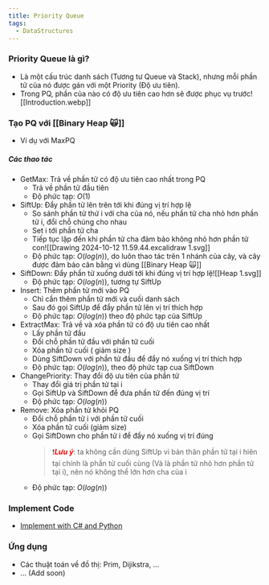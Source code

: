 ```yaml
---
title: Priority Queue
tags:
  - DataStructures
---
```

### Priority Queue là gì?
- Là một cấu trúc danh sách (Tương tư Queue và Stack), nhưng mỗi phần tử của nó được gán với một Priority (Độ ưu tiên). 
- Trong PQ, phần của nào có độ ưu tiên cao hơn sẽ được phục vụ trước![[Introduction.webp]]
### Tạo PQ với [[Binary Heap 🙀]]
- Ví dụ với MaxPQ
##### Các thao tác
- GetMax: Trả về phần tử có độ ưu tiên cao nhất trong PQ
	- Trả về phần tử đầu tiên
	- Độ phức tạp: $O(1)$
- SiftUp: Đẩy phần tử lên trên tới khi đúng vị trí hợp lệ
	- So sánh phần tử thứ i với cha của nó, nếu phần tử cha nhỏ hơn phần tử i, đổi chỗ chúng cho nhau
	- Set i tới phần tử cha
	- Tiếp tục lặp đến khi phần tử cha đảm bảo không nhỏ hơn phần tử con![[Drawing 2024-10-12 11.59.44.excalidraw 1.svg]]
	- Độ phức tạp: $O(log(n))$, do luôn thao tác trên 1 nhánh của cây, và cây được đảm bảo cân bằng vì dùng [[Binary Heap 🙀]]
- SiftDown: Đẩy phần tử xuống dưới tới khi đúng vị trí hợp lệ![[Heap 1.svg]]
	- Độ phức tạp: $O(log(n))$, tương tự SiftUp
- Insert: Thêm phần tử mới vào PQ
	- Chỉ cần thêm phần tử mới và cuối danh sách
	- Sau đó gọi SiftUp để đẩy phần tử lên vị trí thích hợp
	- Độ phức tạp: $O(log(n))$ theo độ phức tạp của SiftUp
- ExtractMax: Trả về và xóa phần tử có độ ưu tiên cao nhất
	- Lấy phần tử đầu
	- Đổi chỗ phần tử đầu với phần tử cuối
	- Xóa phần tử cuối ( giảm size )
	- Dùng SiftDown với phần tử đầu để đẩy nó xuống vị trí thích hợp
	- Độ phức tạp: $O(log(n))$, theo độ phức tạp cua SiftDown
- ChangePriority: Thay đổi độ ưu tiên của phần tử
	- Thay đổi giá trị phần tử tại i
	- Gọi SiftUp và SiftDown để đưa phần tử đến đúng vị trí
	- Độ phức tạp: $O(log(n))$
- Remove: Xóa phần tử khỏi PQ
	- Đổi chỗ phần tử i với phần tử cuối
	- Xóa phần tử cuối (giảm size)
	- Gọi SiftDown cho phần tử i để đẩy nó xuống vị trí đúng
		>  ❗***<span style="color:rgb(255, 0, 0)">Lưu ý***</span>: ta không cần dùng SiftUp vì bản thân phần tử tại i hiên tại chính là phần tử cuối cùng (Và là phần tử nhỏ hơn phần tử tại i), nên nó không thể lớn hơn cha của i
	- Độ phức tạp: $O(log(n))$
### Implement Code
- [Implement with C# and Python](https://github.com/HoangDucHiep/Coursera---Data-Structures-and-Algorithms-Specialization/tree/main/Data_Structures/data_structure_implementations/priority_queue)

### Ứng dụng
- Các thuật toán về đồ thị: Prim, Dijikstra, ...
- ... (Add soon)